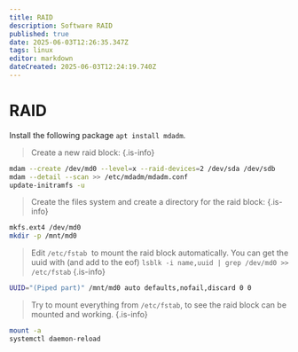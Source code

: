 ```yaml
---
title: RAID
description: Software RAID
published: true
date: 2025-06-03T12:26:35.347Z
tags: linux
editor: markdown
dateCreated: 2025-06-03T12:24:19.740Z
---
```


# RAID

Install the following package `apt install mdadm`.

> Create a new raid block:
{.is-info}


```bash
mdam --create /dev/md0 --level=x --raid-devices=2 /dev/sda /dev/sdb
mdam --detail --scan >> /etc/mdadm/mdadm.conf
update-initramfs -u
```

> Create the files system and create a directory for the raid block:
{.is-info}

```bash
mkfs.ext4 /dev/md0
mkdir -p /mnt/md0
```

> Edit `/etc/fstab`  to mount the raid block automatically. You can get the uuid with (and add to the eof) `lsblk -i name,uuid | grep /dev/md0 >> /etc/fstab`
{.is-info}

```bash
UUID="(Piped part)" /mnt/md0 auto defaults,nofail,discard 0 0
```

> Try to mount everything from `/etc/fstab`, to see the raid block can be mounted and working.
{.is-info}

```bash
mount -a
systemctl daemon-reload
```